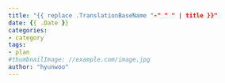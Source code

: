 ```yaml
---
title: "{{ replace .TranslationBaseName "-" " " | title }}"
date: {{ .Date }}
categories:
- category
tags:
- plan
#thumbnailImage: //example.com/image.jpg
author: "hyunwoo"
---
```


<!--more-->
